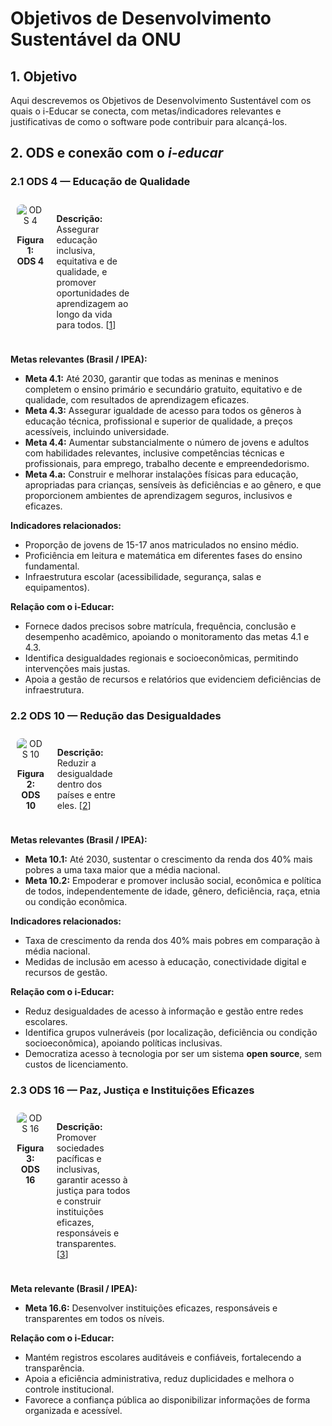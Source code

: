 # Objetivos de Desenvolvimento Sustentável da ONU

## 1. Objetivo

Aqui descrevemos os Objetivos de Desenvolvimento Sustentável com os quais o i-Educar se conecta, com metas/indicadores relevantes e justificativas de como o software pode contribuir para alcançá-los.

## 2. ODS e conexão com o *i-educar*

### 2.1 ODS 4 — Educação de Qualidade  

<div style="display: table; border-collapse: collapse; width: auto; max-width: 40%;">
  <div style="display: table-row;">
    <div style="display: table-cell; vertical-align: top; padding: 10px; text-align: center;">
      <img src="../../assets/ODS_4.png" alt="ODS 4" style="max-width: 100px; height: auto; border-radius: 8px;">
      <p><b>Figura 1:<br>ODS 4</b></p>
    </div>
    <div style="display: table-cell; vertical-align: top; padding: 10px;">
      <p><b>Descrição: </b> Assegurar educação inclusiva, equitativa e de qualidade, e promover oportunidades de aprendizagem ao longo da vida para todos. 
      [<a href="https://www.ipea.gov.br/ods/ods4.html">1</a>]</p>
    </div>
  </div>
</div>

**Metas relevantes (Brasil / IPEA):**  

* **Meta 4.1:** Até 2030, garantir que todas as meninas e meninos completem o ensino primário e secundário gratuito, equitativo e de qualidade, com resultados de aprendizagem eficazes.  
* **Meta 4.3:** Assegurar igualdade de acesso para todos os gêneros à educação técnica, profissional e superior de qualidade, a preços acessíveis, incluindo universidade.  
* **Meta 4.4:** Aumentar substancialmente o número de jovens e adultos com habilidades relevantes, inclusive competências técnicas e profissionais, para emprego, trabalho decente e empreendedorismo.  
* **Meta 4.a:** Construir e melhorar instalações físicas para educação, apropriadas para crianças, sensíveis às deficiências e ao gênero, e que proporcionem ambientes de aprendizagem seguros, inclusivos e eficazes.  

**Indicadores relacionados:**  

* Proporção de jovens de 15-17 anos matriculados no ensino médio.
* Proficiência em leitura e matemática em diferentes fases do ensino fundamental.  
* Infraestrutura escolar (acessibilidade, segurança, salas e equipamentos).  

**Relação com o i-Educar:**  

* Fornece dados precisos sobre matrícula, frequência, conclusão e desempenho acadêmico, apoiando o monitoramento das metas 4.1 e 4.3.  
* Identifica desigualdades regionais e socioeconômicas, permitindo intervenções mais justas.  
* Apoia a gestão de recursos e relatórios que evidenciem deficiências de infraestrutura.  

### 2.2 ODS 10 — Redução das Desigualdades

<div style="display: table; border-collapse: collapse; width: auto; max-width: 40%;">
  <div style="display: table-row;">
    <div style="display: table-cell; vertical-align: top; padding: 10px; text-align: center;">
      <img src="../../assets/ODS_10.png" alt="ODS 10" style="max-width: 100px; height: auto; border-radius: 8px;">
      <p><b>Figura 2:<br>ODS 10</b></p>
    </div>
    <div style="display: table-cell; vertical-align: top; padding: 10px;">
      <p><b>Descrição: </b>Reduzir a desigualdade dentro dos países e entre eles.  
      [<a href="https://www.ipea.gov.br/ods/ods10.html">2</a>]</p>
    </div>
  </div>
</div>

**Metas relevantes (Brasil / IPEA):**  

* **Meta 10.1:** Até 2030, sustentar o crescimento da renda dos 40% mais pobres a uma taxa maior que a média nacional.  
* **Meta 10.2:** Empoderar e promover inclusão social, econômica e política de todos, independentemente de idade, gênero, deficiência, raça, etnia ou condição econômica.  

**Indicadores relacionados:**  

* Taxa de crescimento da renda dos 40% mais pobres em comparação à média nacional.  
* Medidas de inclusão em acesso à educação, conectividade digital e recursos de gestão.  

**Relação com o i-Educar:**  

* Reduz desigualdades de acesso à informação e gestão entre redes escolares.  
* Identifica grupos vulneráveis (por localização, deficiência ou condição socioeconômica), apoiando políticas inclusivas.  
* Democratiza acesso à tecnologia por ser um sistema **open source**, sem custos de licenciamento.  

### 2.3  ODS 16 — Paz, Justiça e Instituições Eficazes  

<div style="display: table; border-collapse: collapse; width: auto; max-width: 40%;">
  <div style="display: table-row;">
    <div style="display: table-cell; vertical-align: top; padding: 10px; text-align: center;">
      <img src="../../assets/ODS_16.jpg" alt="ODS 16" style="max-width: 100px; height: auto; border-radius: 8px;">
      <p><b>Figura 3:<br>ODS 16</b></p>
    </div>
    <div style="display: table-cell; vertical-align: top; padding: 10px;">
      <p><b>Descrição: </b>Promover sociedades pacíficas e inclusivas, garantir acesso à justiça para todos e construir instituições eficazes, responsáveis e transparentes.  
      [<a href="https://www.ipea.gov.br/ods/ods16.html">3</a>]</p>
    </div>
  </div>
</div>
  
**Meta relevante (Brasil / IPEA):**  

* **Meta 16.6:** Desenvolver instituições eficazes, responsáveis e transparentes em todos os níveis.  

**Relação com o i-Educar:**  

* Mantém registros escolares auditáveis e confiáveis, fortalecendo a transparência.  
* Apoia a eficiência administrativa, reduz duplicidades e melhora o controle institucional.  
* Favorece a confiança pública ao disponibilizar informações de forma organizada e acessível.  